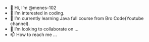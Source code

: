 - 👋 Hi, I’m @menes-102
- 👀 I’m interested in coding.
- 🌱 I’m currently learning Java full course from Bro Code(Youtube channel).
- 💞️ I’m looking to collaborate on ...
- 📫 How to reach me ...

<!---
menes-102/menes-102 is a ✨ special ✨ repository because its `README.md` (this file) appears on your GitHub profile.
You can click the Preview link to take a look at your changes.
--->
